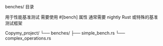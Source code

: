 benches/ 目录


用于性能基准测试
需要使用 #[bench] 属性
通常需要 nightly Rust 或特殊的基准测试框架

Copymy_project/
└── benches/
    ├── simple_bench.rs
    └── complex_operations.rs

